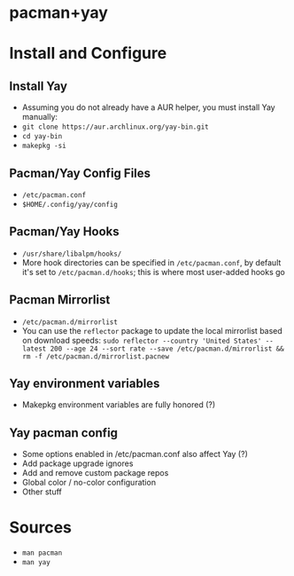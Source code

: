 # pacman+yay


# Install and Configure
## Install Yay
- Assuming you do not already have a AUR helper, you must install Yay manually:
- `git clone https://aur.archlinux.org/yay-bin.git`
- `cd yay-bin`
- `makepkg -si`

## Pacman/Yay Config Files
- `/etc/pacman.conf`
- `$HOME/.config/yay/config`

## Pacman/Yay Hooks
- `/usr/share/libalpm/hooks/`
- More hook directories can be specified in `/etc/pacman.conf`, by default it's set to `/etc/pacman.d/hooks`; this is where most user-added hooks go

## Pacman Mirrorlist
- `/etc/pacman.d/mirrorlist`
- You can use the `reflector` package to update the local mirrorlist based on download speeds:
`sudo reflector --country 'United States' --latest 200 --age 24 --sort rate --save /etc/pacman.d/mirrorlist && rm -f /etc/pacman.d/mirrorlist.pacnew`

## Yay environment variables
- Makepkg environment variables are fully honored (?)

## Yay pacman config
- Some options enabled in /etc/pacman.conf also affect Yay (?)
- Add package upgrade ignores
- Add and remove custom package repos
- Global color / no-color configuration
- Other stuff

# Sources
- `man pacman`
- `man yay`

